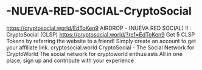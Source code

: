 # -NUEVA-RED-SOCIAL-CryptoSocial
https://cryptosocial.world/EdToKen9  AIRDROP - (NUEVA RED SOCIAL) !! : CryptoSocial (CLSP) https://cryptosocial.world/?ref=EdToKen9 Get 5 CLSP Tokens by referring the website to a friend!  Simply create an account to get your affiliate link. cryptosocial.world CryptoSocial - The Social Network for CryptoWorld The social network for cryptoworld enthusiasts All in one place, sign up and contribute with your experience
